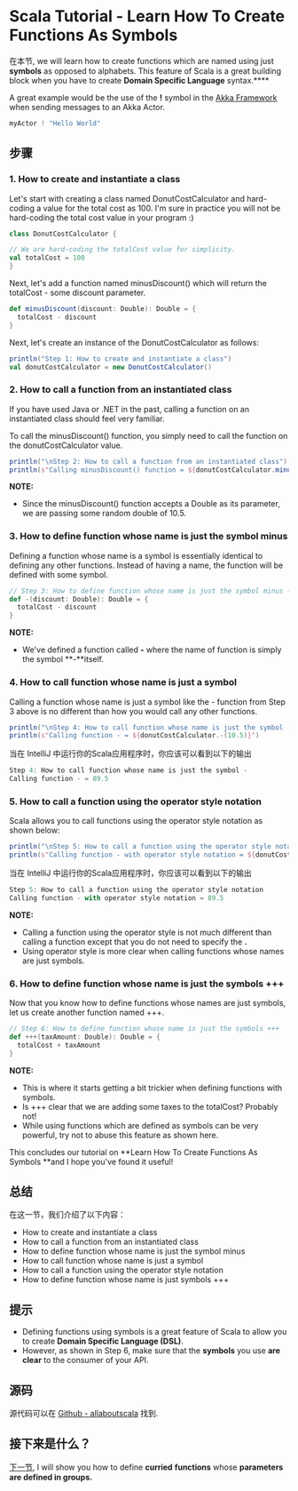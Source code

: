 # Scala Tutorial - Learn How To Create Functions As Symbols



在本节, we will learn how to create functions which are named using just **symbols** as opposed to alphabets. This feature of Scala is a great building block when you have to create **Domain Specific Language** syntax.****

 

A great example would be the use of the **!** symbol in the [Akka Framework](http://akka.io/) when sending messages to an Akka Actor.

```scala
myActor ! "Hello World"

```

## 步骤

### 1. How to create and instantiate a class

Let's start with creating a class named DonutCostCalculator and hard-coding a value for the total cost as 100. I'm sure in practice you will not be hard-coding the total cost value in your program :)

```scala
class DonutCostCalculator {

// We are hard-coding the totalCost value for simplicity.
val totalCost = 100
}

```

Next, let's add a function named minusDiscount() which will return the totalCost - some discount parameter.

```scala
def minusDiscount(discount: Double): Double = {
  totalCost - discount
}

```

Next, let's create an instance of the DonutCostCalculator as follows:

```scala
println("Step 1: How to create and instantiate a class")
val donutCostCalculator = new DonutCostCalculator()

```

 

### 2. How to call a function from an instantiated class

If you have used Java or .NET in the past, calling a function on an instantiated class should feel very familiar.

 

To call the minusDiscount() function, you simply need to call the function on the donutCostCalculator value.

```scala
println("\nStep 2: How to call a function from an instantiated class")
println(s"Calling minusDiscount() function = ${donutCostCalculator.minusDiscount(10.5)}")

```

**NOTE:**

- Since the minusDiscount() function accepts a Double as its parameter, we are passing some random double of 10.5.

### 3. How to define function whose name is just the symbol minus  

Defining a function whose name is a symbol is essentially identical to defining any other functions. Instead of having a name, the function will be defined with some symbol.

```scala
// Step 3: How to define function whose name is just the symbol minus -
def -(discount: Double): Double = {
  totalCost - discount
}

```

**NOTE:**

- We've defined a function called **-** where the name of function is simply the symbol **-**itself.

### 4. How to call function whose name is just a symbol

Calling a function whose name is just a symbol like the - function from Step 3 above is no different than how you would call any other functions.

```scala
println("\nStep 4: How to call function whose name is just the symbol -")
println(s"Calling function - = ${donutCostCalculator.-(10.5)}")

```

当在 IntelliJ 中运行你的Scala应用程序时，你应该可以看到以下的输出

```scala
Step 4: How to call function whose name is just the symbol -
Calling function - = 89.5

```

 

### 5. How to call a function using the operator style notation

Scala allows you to call functions using the operator style notation as shown below:

```scala
println("\nStep 5: How to call a function using the operator style notation")
println(s"Calling function - with operator style notation = ${donutCostCalculator - 10.5}")

```

当在 IntelliJ 中运行你的Scala应用程序时，你应该可以看到以下的输出

```scala
Step 5: How to call a function using the operator style notation
Calling function - with operator style notation = 89.5

```

**NOTE:**

- Calling a function using the operator style is not much different than calling a function except that you do not need to specify the **.**
- Using operator style is more clear when calling functions whose names are just symbols.

### 6. How to define function whose name is just the symbols +++

Now that you know how to define functions whose names are just symbols, let us create another function named +++.

```scala
// Step 6: How to define function whose name is just the symbols +++
def +++(taxAmount: Double): Double = {
  totalCost + taxAmount
}

```

**NOTE:**

- This is where it starts getting a bit trickier when defining functions with symbols.
- Is +++ clear that we are adding some taxes to the totalCost? Probably not!
- While using functions which are defined as symbols can be very powerful, try not to abuse this feature as shown here.

This concludes our tutorial on **Learn How To Create Functions As Symbols **and I hope you've found it useful!


## 总结

在这一节，我们介绍了以下内容：

- How to create and instantiate a class
- How to call a function from an instantiated class
- How to define function whose name is just the symbol minus
- How to call function whose name is just a symbol
- How to call a function using the operator style notation
- How to define function whose name is just symbols +++

## 提示

- Defining functions using symbols is a great feature of Scala to allow you to create **Domain Specific Language (DSL)**.
- However, as shown in Step 6, make sure that the **symbols** you use **are clear** to the consumer of your API.

## 源码

源代码可以在 [Github - allaboutscala](https://github.com/nadimbahadoor/allaboutscala) 找到.

 

## 接下来是什么？

[下一节](http://allaboutscala.com/tutorials/chapter-3-beginner-tutorial-using-functions-scala/scala-tutorial-create-function-currying-parameter-groups/), I will show you how to define **curried** **functions** whose **parameters are defined in groups.**
